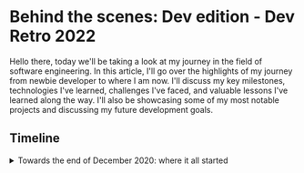 # Behind the scenes: Dev edition - Dev Retro 2022

Hello there, today we'll be taking a look at my journey in the field of software engineering. In this article, I'll go over the highlights of my journey from newbie developer to where I am now. I'll discuss my key milestones, technologies I've learned, challenges I've faced, and valuable lessons I've learned along the way. I'll also be showcasing some of my most notable projects and discussing my future development goals.

## Timeline

<details>
<summary>Towards the end of December 2020: where it all started</summary>
<p>This was three months after I completed my A-levels at FUTA (the uni I wanted to get into). I came across a flier for TITA coding Bootcamp at a time when I had decided to learn a skill while waiting for admission to FUTA. I decided I wanted to learn about programming but didn

<details>
<summary>Feb-Oct 2021: Long period of self-learning </summary>
<p>After the Bootcamp, I kept building with what I had learned and kept learning new concepts, technologies, and programming languages as time passed. I didn

<details>
<summary>Nov 2021: Started hunting for my first freelance gig</summary>
<p>Started hunting for my first freelance gig and got it just after two weeks. Resumed 200lv in FUTA to study computer science around this time too.</p>
</details>

<details>
<summary>Jan 2022: Got an internship</summary>
<p>It

<details>
<summary>Apr 2022: Quit my job at Gtext</summary>
<p>
I rejected a return offer at Gtext because they wanted me to work onsite and I wasn

<details>
<summary>May-December 2022: It all started to click </summary>
<p>After a difficult period after quitting my job at Gtext soft, I continued to upskill, expand my network and build my personal project. I worked at 3 different companies within this time period the last one being the one I am still currently in. I worked as a frontend developer in one of them which was an early-stage startup and a backend developer (which is my preferred role) in the rest. I learned a lot about working with a team, setting and meeting up with milestones, the importance of communication in the teams I have worked with, and so on.</p>
</details>

## Technologies I've learnt so far

* HTML and CSS: These are the building blocks of the web and are essential for anyone looking to become a web developer.
    
* JavaScript: This is a versatile language that powers many of the interactive features on the web. I've used it to build everything from simple forms to full-blown web apps.
    
* Python: This is a popular language for data analysis and machine learning. I mostly used it to build web scrappers and small scripts.
    
* SQL: This is a language for working with databases. I mostly use relational database so it's a must have.
    
* NestJs: A typescript nodejs framework used to build backends. This is daily driver for building backend applications at the moment.
    
* Golang: A programming language built by google with the aim of simplicity. I learnt this out of curiosity.
    
* MISC: This are other tools I learnt such as git, docker, postman, swagger and so on. There other libraries I learnt as well be there are so many I am not gonna list them here.
    

## Roadblocks I faced along the way

Like any journey, my path to becoming a developer has had its fair share of challenges and roadblocks. One of the biggest challenges I faced early on was my equipment, particularly my laptop during my early stages which gave me so many issues while learning and even after I got my first freelance gig. I lost a lot of gigs because of this and it affected my productivity a lot, I am glad I was able to overcome this after getting a much more powerful computer.

Another challenge I faced was taking on too many projects at once, this affected me a lot and make me burn out a lot quicker. I had to even forfeit a ton of projects so I could actually complete things. It is still something I deal with but I have learned to be better.

## Lessons I have learned so far

If I have learned anything so far during the past 2 years is that there's nothing special about programming, anyone can learn anything and if you put in the work in the right places then you will see results.

## Moving forward

It's been a fun 2 years, there were highs and lows. I learned a lot and made a lot of mistakes but I am grateful for everything. I am not changing much moving forward (at the moment at least), I will continue learning and prioritizing my competence. The only few things I would be changing are the volume at which I push content, contribute to open source, and do community work. I want to do more of that, I want to impact others, grow my income and become a top-level software engineer. "The best time was 2 years ago the second best time is now".